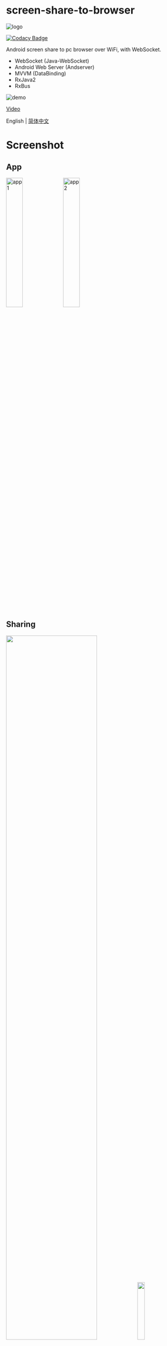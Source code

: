 # screen-share-to-browser

![logo](/img/ic_launcher.png)

[![Codacy Badge](https://api.codacy.com/project/badge/Grade/82397e0863a04f488a1442162fd79b2d)](https://www.codacy.com/app/OddCN/screen-share-to-browser?utm_source=github.com&amp;utm_medium=referral&amp;utm_content=OddCN/screen-share-to-browser&amp;utm_campaign=Badge_Grade)

Android screen share to pc browser over WiFi, with WebSocket.

- WebSocket (Java-WebSocket)
- Android Web Server (Andserver)
- MVVM (DataBinding)
- RxJava2
- RxBus

![demo](/img/ezgif.com-video-to-gif.gif)

[Video](https://gfycat.com/ClearcutThoughtfulBluebreastedkookaburra)

English | [简体中文](/README-chs.md)

# Screenshot

## App

<div>
    <img src="/img/app_1.png" width="30%" alt="app1"/>
    <img src="/img/app_2.png" width="30%" alt="app2"/>
</div>

## Sharing

<div>
    <img src="/img/pc_1.png" width="70%"/>
    <img src="/img/phone_1.png" width="20%"/>
</div>

<div>
    <img src="/img/pc_2.png" width="70%"/>
    <img src="/img/phone_2.png" width="20%"/>
</div>

![pc_screen](/img/pc_screen.gif)

# TODO

Try to stream h264 to browser by WebSocket.

## Amazing

[running-node-js-on-the-jvm](https://eclipsesource.com/blogs/2016/07/20/running-node-js-on-the-jvm/)

[ffmpeg-android-java](https://github.com/WritingMinds/ffmpeg-android-java)
